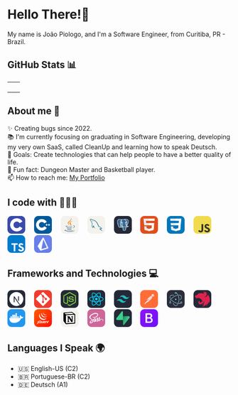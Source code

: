 <h1 align="left">Hello There!👋</h1>

<p align="left">My name is João Piologo, and I'm a Software Engineer, from Curitiba, PR - Brazil.</p>

## GitHub Stats 📊

<table>
  <tr>
    <td>
      <img src="https://github-readme-stats.vercel.app/api/top-langs/?username=jpiologo&layout=compact&theme=dark" alt="" loading="lazy" />
    </td>
    <td>
      <img src="https://github-readme-stats.vercel.app/api?username=jpiologo&show_icons=true&hide=issues&theme=dark" alt="" loading="lazy" />
    </td>
  </tr>
</table>

## About me 🚀

<p align="left">
✨ Creating bugs since 2022.<br>
📚 I'm currently focusing on graduating in Software Engineering, developing my very own SaaS, called CleanUp and learning how to speak Deutsch.<br>
🎯 Goals: Create technologies that can help people to have a better quality of life.<br>
🎲 Fun fact: Dungeon Master and Basketball player.<br>
📫 How to reach me: <a href="https://www.devpiologo.com/">My Portfolio</a>
</p>

## I code with 👨🏼‍💻

<div align="left">
  <img src="./imgs/C.svg" height="40" alt="" loading="lazy" />
  <img width="12" />
  <img src="./imgs/CPP.svg" height="40" alt="" loading="lazy" />
  <img width="12" />
  <img src="./imgs/Java-Light.svg" height="40" alt="" loading="lazy" />
  <img width="12" />
  <img src="https://github.com/jpiologo/jpiologo/blob/main/imgs/MySQL-Light.svg" height="40" alt="" loading="lazy" />
  <img width="12" />
  <img src="https://github.com/jpiologo/jpiologo/blob/main/imgs/PostgreSQL-Dark.svg" height="40" alt="" loading="lazy" />
  <img width="12" />
  <img src="https://github.com/jpiologo/jpiologo/blob/main/imgs/HTML.svg" height="40" alt="" loading="lazy" />
  <img width="12" />
  <img src="https://github.com/jpiologo/jpiologo/blob/main/imgs/CSS.svg" height="40" alt="" loading="lazy" />
  <img width="12" />
  <img src="https://github.com/jpiologo/jpiologo/blob/main/imgs/JavaScript.svg" height="40" alt="" loading="lazy" />
  <img width="12" />
  <img src="https://github.com/jpiologo/jpiologo/blob/main/imgs/TypeScript.svg" height="40" alt="" loading="lazy" />
  <img width="12" />
  <img src="https://github.com/jpiologo/jpiologo/blob/main/icons/Prisma.svg" height="40" alt="" loading="lazy" />
</div>

## Frameworks and Technologies 💻

<div align="left">
  <img src="https://github.com/jpiologo/jpiologo/blob/main/imgs/NextJS-Dark.svg" height="40" alt="" loading="lazy" />
  <img width="12" />
  <img src="https://github.com/jpiologo/jpiologo/blob/main/imgs/Git.svg" height="40" alt="" loading="lazy" />
  <img width="12" />
  <img src="https://github.com/jpiologo/jpiologo/blob/main/imgs/NodeJS-Dark.svg" height="40" alt="" loading="lazy" />
  <img width="12" />
  <img src="https://github.com/jpiologo/jpiologo/blob/main/imgs/React-Dark.svg" height="40" alt="" loading="lazy" />
  <img width="12" />
  <img src="https://github.com/jpiologo/jpiologo/blob/main/imgs/TailwindCSS-Dark.svg" height="40" alt="" loading="lazy" />
  <img width="12" />
  <img src="https://github.com/jpiologo/jpiologo/blob/main/imgs/Postman.svg" height="40" alt="" loading="lazy" />
  <img width="12" />
  <img src="https://github.com/jpiologo/jpiologo/blob/main/icons/Electron.svg" height="40" alt="" loading="lazy" />
  <img width="12" />
  <img src="https://github.com/jpiologo/jpiologo/blob/main/icons/NestJS-Dark.svg" height="40" alt="" loading="lazy" />
  <img width="12" />
  <img src="https://github.com/jpiologo/jpiologo/blob/main/icons/Docker.svg" height="40" alt="" loading="lazy" />
  <img width="12" />
  <img src="https://github.com/jpiologo/jpiologo/blob/main/icons/JQuery.svg" height="40" alt="" loading="lazy" />
  <img width="12" />
  <img src="https://github.com/jpiologo/jpiologo/blob/main/icons/Notion-Light.svg" height="40" alt="" loading="lazy" />
  <img width="12" />
  <img src="https://github.com/jpiologo/jpiologo/blob/main/icons/Sass.svg" height="40" alt="" loading="lazy" />
  <img width="12" />
  <img src="https://github.com/jpiologo/jpiologo/blob/main/icons/Supabase-Dark.svg" height="40" alt="" loading="lazy" />
  <img width="12" />
  <img src="https://github.com/jpiologo/jpiologo/blob/main/icons/Bootstrap.svg" height="40" alt="" loading="lazy" />
</div>

## Languages I Speak 🌍

- 🇺🇸 English-US (C2)  
- 🇧🇷 Portuguese-BR (C2)  
- 🇩🇪 Deutsch (A1)
